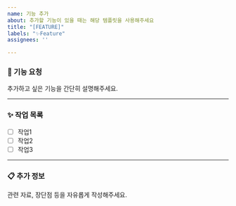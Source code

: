```yaml
---
name: 기능 추가
about: 추가할 기능이 있을 때는 해당 템플릿을 사용해주세요
title: "[FEATURE]"
labels: "✨Feature"
assignees: ''

---
```


### 🚀 기능 요청

추가하고 싶은 기능을 간단히 설명해주세요.

---

### ✨ 작업 목록

- [ ] 작업1
- [ ] 작업2
- [ ] 작업3

---

### 📋 추가 정보

관련 자료, 장단점 등을 자유롭게 작성해주세요.
